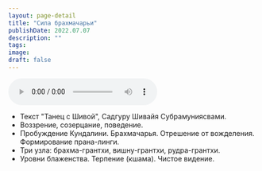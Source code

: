 ```yaml
---
layout: page-detail
title: "Сила брахмачарьи"
publishDate: 2022.07.07
description: ""
tags:
image:
draft: false
---
```


<audio title="2022.07.07 - Сила брахмачарьи.mp3" src="https://filer-api.advayta.org/v1.0/public/files/74699" controls=""></audio>

* Текст "Танец с Шивой", Садгуру Шивайя Субрамуниясвами.
* Воззрение, созерцание, поведение.
* Пробуждение Кундалини. Брахмачарья. Отрешение от вожделения. Формирование прана-линги.
* Три узла: брахма-грантхи, вишну-грантхи, рудра-грантхи.
* Уровни блаженства. Терпение (кшама). Чистое видение.

  
